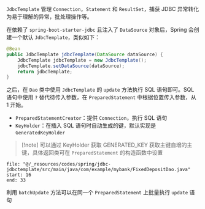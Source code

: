 `JdbcTemplate` 管理 `Connection`，`Statement` 和 `ResultSet`，捕获 JDBC 异常转化为易于理解的异常，批处理操作等。

在依赖了 `spring-boot-starter-jdbc` 且注入了 `DataSource` 对象后，Spring 会创建一个默认 `JdbcTemplate`，类似如下：

```java
@Bean 
public JdbcTemplate jdbcTemplate(DataSource dataSource) {
    JdbcTemplate jdbcTemplate = new JdbcTemplate();
    jdbcTemplate.setDataSource(dataSource);
    return jdbcTemplate;
}
```

之后，在 `Dao` 类中使用 `JdbcTemplate` 的 `update` 方法执行 SQL 语句即可。SQL 语句中使用 `?` 替代待传入参数，在 `PreparedStatement` 中根据位置传入参数，从 1 开始。

* `PreparedStatementCreator`：提供 `Connection`，执行 SQL 语句
* `KeyHolder`：在插入 SQL 语句时自动生成的键，默认实现是 `GeneratedKeyHolder`

>[!note] 可以通过 KeyHolder 获取 GENERATED_KEY 获取主键自增的主键，具体返回类可在 `PreparedStatement` 的构造函数中设置

```reference
file: "@/_resources/codes/spring/jdbc-jdbctemplate/src/main/java/com/example/mybank/FixedDepositDao.java"
start: 16
end: 33
```

利用 `batchUpdate` 方法可以在同一个 `PreparedStatement` 上批量执行 `update` 语句
